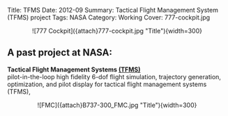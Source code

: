 Title: TFMS 
Date: 2012-09
Summary: Tactical Flight Management System (TFMS) project 
Tags: NASA
Category: Working
Cover: 777-cockpit.jpg 

<center>
![777 Cockpit]({attach}777-cockpit.jpg "Title"){width=300}
</center>

## A past project at NASA:

**Tactical Flight Management Systems [(TFMS)]({attach}TFMSconcept.pdf)**  
pilot-in-the-loop high fidelity 6-dof flight simulation, trajectory generation, optimization, and pilot display for tactical flight management systems (TFMS),

<center>
![FMC]({attach}B737-300_FMC.jpg "Title"){width=300}
</center>
